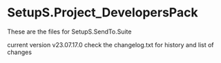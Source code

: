 # SetupS.Project_DevelopersPack
These are the files for SetupS.SendTo.Suite

current version v23.07.17.0
check the changelog.txt for history and list of changes
